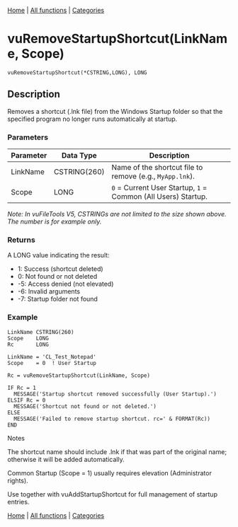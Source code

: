 [Home](../index.md) | [All functions](../all-functions.md) | [Categories](../categories/index.md)

# vuRemoveStartupShortcut(LinkName, Scope)

```Prototype
vuRemoveStartupShortcut(*CSTRING,LONG), LONG
```


## Description
Removes a shortcut (.lnk file) from the Windows Startup folder so that the specified program no longer runs automatically at startup.

### Parameters

| Parameter | Data Type    | Description                                                                 |
|-----------|--------------|-----------------------------------------------------------------------------|
| LinkName  | CSTRING(260) | Name of the shortcut file to remove (e.g., `MyApp.lnk`).                     |
| Scope     | LONG         | `0` = Current User Startup, `1` = Common (All Users) Startup.               |

_Note: In vuFileTools V5, CSTRINGs are not limited to the size shown above. The number is for example only._

### Returns
A LONG value indicating the result:

- 1: Success (shortcut deleted)  
- 0: Not found or not deleted  
- -5: Access denied (not elevated)  
- -6: Invalid arguments  
- -7: Startup folder not found  

### Example

```Clarion
LinkName CSTRING(260)
Scope    LONG
Rc       LONG

LinkName = 'CL_Test_Notepad'
Scope    = 0  ! User Startup

Rc = vuRemoveStartupShortcut(LinkName, Scope)

IF Rc = 1
  MESSAGE('Startup shortcut removed successfully (User Startup).')
ELSIF Rc = 0
  MESSAGE('Shortcut not found or not deleted.')
ELSE
  MESSAGE('Failed to remove startup shortcut. rc=' & FORMAT(Rc))
END

```
Notes

The shortcut name should include .lnk if that was part of the original name; otherwise it will be added automatically.

Common Startup (Scope = 1) usually requires elevation (Administrator rights).

Use together with vuAddStartupShortcut for full management of startup entries.

[Home](../index.md) | [All functions](../all-functions.md) | [Categories](../categories/index.md)
